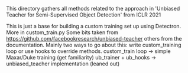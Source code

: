This directory gathers all methods related to the approach in 
'Unbiased Teacher for Semi-Supervised Object Detection' from ICLR 2021


This is just a base for building a custom training set up using Detectron.
More in custom_train.py
Some bits taken from https://github.com/facebookresearch/unbiased-teacher
others from the documentation.
Mainly two ways to go about this: write custom_training loop or use hooks to override methods.
custom_train loop -> simple Maxar/Duke training (get familiarity)
ub_trainer + ub_hooks -> unbiased_teacher implementation (leaned out)

